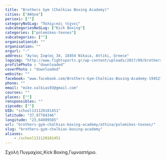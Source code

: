 ```yaml
---
title: "Brothers Gym (Chalkias Boxing Academy)"
cities: ["Αθήνα"]
perioxi: [""]
categoryNoSLug: "Πολεμικές τέχνες"
subcategoriesNoSLug: ["Kick Boxing"]
categories: ["polemikes-texnes"]
subcategories: [""]
organisationid: ""
organisation: ""
orgurl: "-"
address: "Αγίας Σοφίας 34, 18454 Níkaia, Attiki, Greece"
logoimg: "http://www.fightsports.gr/wp-content/uploads/2017/09/brothers-gym-boxing-acadeny-logo.jpg"
profilePhoto : "downloaded"
coverPhoto : "downloaded"
website: ""
facebook: "www.facebook.com/Brothers-Gym-Chalkias-Boxing-Academy-1945275729025714/"
phone: ""
email: "mike.xalkias93@gmail.com"
courses: ""
places: [""]
rensponsibles: ""
zipcode: [""]
UID: "school131120181451"
latitude: "37,97784346"
longitude: "23,64089585"
url: "brothers-gym-chalkias-boxing-academy/athina/polemikes-texnes/"
slug: "brothers-gym-chalkias-boxing-academy"
aliases:
    - /school131120181451
---
```





Σχολή Πυγμαχίας,Kick Boxing,Γυμναστήριο.